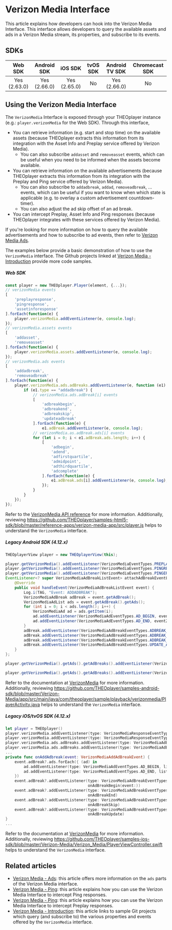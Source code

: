 # Verizon Media Interface

This article explains how developers can hook into the Verizon Media Interface. This interface allows developers to query the available assets and ads in a Verizon Media stream, its properties, and subscribe to its events.

## SDKs

|   Web SDK    | Android SDK  |   iOS SDK    | tvOS SDK | Android TV SDK | Chromecast SDK |
| :----------: | :----------: | :----------: | :------: | :------------: | :------------: |
| Yes (2.63.0) | Yes (2.66.0) | Yes (2.65.0) |    No    |  Yes (2.66.0)  |       No       |

## Using the Verizon Media Interface

The `VerizonMedia` Interface is exposed through your THEOplayer instance (e.g.: `player.verizonMedia` for the Web SDK). Through this interface,

- You can retrieve information (e.g. start and stop time) on the available assets (because THEOplayer extracts this information from its integration with the Asset Info and Preplay service offered by Verizon Media).
  - You can also subscribe `addasset` and `removeasset` events, which can be useful when you need to be informed when the assets become available.
- You can retrieve information on the available advertisements (because THEOplayer extracts this information from its integration with the Preplay and Ping service offered by Verizon Media).
  - You can also subscribe to `addadbreak`, `addad`, `removeadbreak`, ... events, which can be useful if you want to know when which state is applicable (e.g. to overlay a custom advertisement countdown-timer).
  - You can also adjust the ad skip offset of an ad break.
- You can intercept Preplay, Asset Info and Ping responses (because THEOplayer integrates with these services offered by Verizon Media).

If you're looking for more information on how to query the available advertisements and how to subscribe to ad events, then refer to [Verizon Media Ads](02-ads.md).

The examples below provide a basic demonstration of how to use the `VerizonMedia` interface. The Github projects linked at [Verizon Media - Introduction](../../../how-to-guides/07-miscellaneous/02-verizon-media/00-introduction.md) provide more code samples.

##### Web SDK

```js
const player = new THEOplayer.Player(element, {...});
// verizonMedia events
[
    'preplayresponse',
    'pingresponse',
    'assetinforesponse'
].forEach(function(e) {
    player.verizonMedia.addEventListener(e, console.log);
});
// verizonMedia.assets events
[
    'addasset',
    'removeasset'
].forEach(function(e) {
    player.verizonMedia.assets.addEventListener(e, console.log);
});
// verizonMedia.ads events
[
    'addadbreak',
    'removeadbreak'
].forEach(function(e) {
    player.verizonMedia.ads.adBreaks.addEventListener(e, function (e1) {
        if (e1.type == "addadbreak") {
            // verizonMedia.ads.adBreak[i] events
            [
                'adbreakbegin',
                'adbreakend',
                'adbreakskip',
                'updateadbreak'
            ].forEach(function(e) {
                e1.adBreak.addEventListener(e, console.log);
            // verizonMedia.as.adBreak.ads[i] events
            for (let i = 0; i < e1.adBreak.ads.length; i++) {
                [
                    'adbegin',
                    'adend',
                    'adfirstquartile',
                    'admidpoint',
                    'adthirdquartile',
                    'adcomplete'
                ].forEach(function(e) {
                    e1.adBreak.ads[i].addEventListener(e, console.log);
                });
            }
        }
    });
});
```

Refer to the [VerizonMedia API reference](pathname:///theoplayer/v4/api-reference/web/interfaces/VerizonMedia.html) for more information. Additionally, reviewing https://github.com/THEOplayer/samples-html5-sdk/blob/master/reference-apps/verizon-media-app/src/player.js helps to understand the `VerizonMedia` interface.

##### Legacy Android SDK (4.12.x)

```java
THEOplayerView player = new THEOplayerView(this);

player.getVerizonMedia().addEventListener(VerizonMediaEventTypes.PREPLAYRESPONSE, event -> Log.i(TAG, "Event: PREPLAYRESPONSE"));
player.getVerizonMedia().addEventListener(VerizonMediaEventTypes.PINGRESPONSE, event -> Log.i(TAG, "Event: PINGRESPONSE"));
player.getVerizonMedia().addEventListener(VerizonMediaEventTypes.PINGERROR, event -> Log.i(TAG, "Event: PINGERROR"));
EventListener<? super VerizonMediaAdBreakListEvent> attachAdBreakEventListeners = new EventListener<VerizonMediaAdBreakListEvent>() {
    @Override
    public void handleEvent(VerizonMediaAdBreakListEvent event) {
        Log.i(TAG, "Event: ADDADBREAK");
        VerizonMediaAdBreak adBreak = event.getAdBreak();
        VerizonMediaAdList ads = event.getAdBreak().getAds();
        for (int i = 0; i < ads.length(); i++) {
            VerizonMediaAd ad = ads.getItem(i);
            ad.addEventListener(VerizonMediaAdEventTypes.AD_BEGIN, event2 -> Log.i(TAG, "Event: ADBEGIN"));
            ad.addEventListener(VerizonMediaAdEventTypes.AD_END, event2 -> Log.i(TAG, "Event: ADBEGIN"));
        }
        adBreak.addEventListener(VerizonMediaAdBreakEventTypes.ADBREAK_BEGIN, event2 -> Log.i(TAG, "Event: ADBREAKBEGIN"));
        adBreak.addEventListener(VerizonMediaAdBreakEventTypes.ADBREAK_END, event2 -> Log.i(TAG, "Event: ADBREAKEND"));
        adBreak.addEventListener(VerizonMediaAdBreakEventTypes.ADBREAK_SKIP, event2 -> Log.i(TAG, "Event: ADBREAKSKIP"));
        adBreak.addEventListener(VerizonMediaAdBreakEventTypes.UPDATE_ADBREAK, event2 -> Log.i(TAG, "Event: UPDATEADBREAK"));
    }
};

player.getVerizonMedia().getAds().getAdBreaks().addEventListener(VerizonMediaAdBreakListEventTypes.ADD_ADBREAK, attachAdBreakEventListeners);

player.getVerizonMedia().getAds().getAdBreaks().addEventListener(VerizonMediaAdBreakListEventTypes.REMOVE_ADBREAK, event -> Log.i(TAG, "Event: REMOVEADBREAK"))
```

Refer to the documentation at [VerizonMedia](https://theoplayer-cdn.s3.eu-west-1.amazonaws.com/doc/android/latest/com/theoplayer/android/api/verizonmedia/VerizonMedia.html) for more information. Additionally, reviewing https://github.com/THEOplayer/samples-android-sdk/blob/master/Verizon-Media/app/src/main/java/com/theoplayer/sample/playback/verizonmedia/PlayerActivity.java helps to understand the `VerizonMedia` interface.

##### Legacy iOS/tvOS SDK (4.12.x)

```swift
let player = THEOplayer()
player.verizonMedia.addEventListener(type: VerizonMediaResponseEventTypes.PREPLAY_RESPONSE, listener: onPreplayResponse)
player.verizonMedia.addEventListener(type: VerizonMediaResponseEventTypes.PING_RESPONSE, listener: onPingResponse)
player.verizonMedia.ads.adBreaks.addEventListener(type: VerizonMediaAdBreakArrayEventTypes.ADD_AD_BREAK, listener: onAddAdbreak)
player.verizonMedia.ads.adBreaks.addEventListener(type: VerizonMediaAdBreakArrayEventTypes.REMOVE_AD_BREAK, listener: onRemoveAdbreak)
...
private func onAddAdbreak(event: VerizonMediaAddAdBreakEvent) {
    event.adBreak?.ads.forEach({ (ad) in
    	ad.addEventListener(type: VerizonMediaAdEventTypes.AD_BEGIN, listener: onAdBegin)
        ad.addEventListener(type: VerizonMediaAdEventTypes.AD_END, listener: onAdEnd)
    })
    event.adBreak?.addEventListener(type: VerizonMediaAdBreakEventTypes.AD_BREAK_BEGIN, listener:
                                    onAdBreakBegin(event:))
    event.adBreak?.addEventListener(type: VerizonMediaAdBreakEventTypes.AD_BREAK_END, listener:
                                    onAdBreakEnd)
    event.adBreak?.addEventListener(type: VerizonMediaAdBreakEventTypes.AD_BREAK_SKIP, listener:
                                    onAdBreakSkip)
    event.adBreak?.addEventListener(type: VerizonMediaAdBreakEventTypes.AD_BREAK_UPDATE, listener:
                                    onAdBreakUpdate)
}
...
```

Refer to the documentation at [VerizonMedia](pathname:///theoplayer/v4/api-reference/ios/Protocols/VerizonMedia.html) for more information. Additionally, reviewing https://github.com/THEOplayer/samples-ios-sdk/blob/master/Verizon-Media/Verizon_Media/PlayerViewController.swift helps to understand the `VerizonMedia` interface.

## Related articles

- [Verizon Media - Ads](../../../how-to-guides/07-miscellaneous/02-verizon-media/02-ads.md): this article offers more information on the `ads` parts of the Verizon Media interface.
- [Verizon Media - Ping](../../../how-to-guides/07-miscellaneous/02-verizon-media/03-ping.md): this article explains how you can use the Verizon Media Interface to intercept Ping responses.
- [Verizon Media - Ping](../../../how-to-guides/07-miscellaneous/02-verizon-media/01-preplay.md): this article explains how you can use the Verizon Media Interface to intercept Preplay responses.
- [Verizon Media - Introduction](../../../how-to-guides/07-miscellaneous/02-verizon-media/00-introduction.md): this article links to sample Git projects which query (and subscribe to) the various properties and events offered by the `VerizonMedia` interface.
